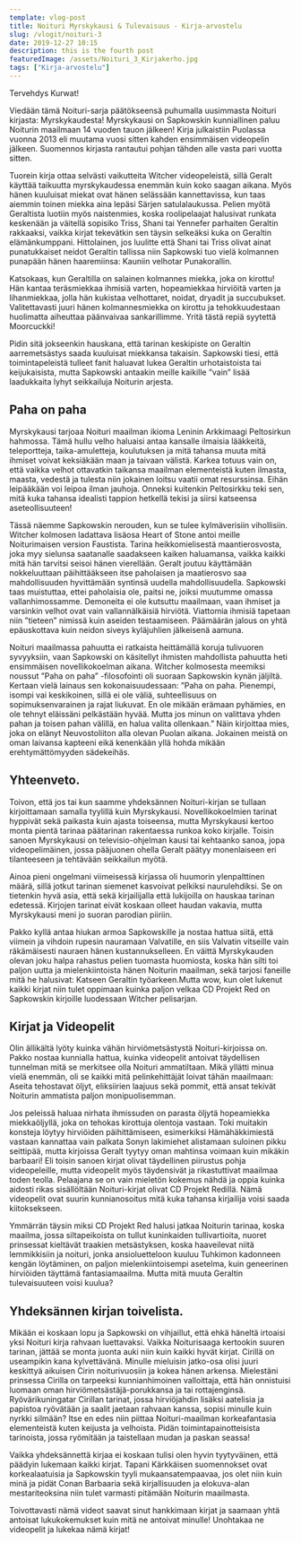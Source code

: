 ```yaml
---
template: vlog-post
title: Noituri Myrskykausi & Tulevaisuus - Kirja-arvostelu
slug: /vlogit/noituri-3
date: 2019-12-27 10:15
description: this is the fourth post
featuredImage: /assets/Noituri_3_Kirjakerho.jpg
tags: ["Kirja-arvostelu"]
---
```

Tervehdys Kurwat! 

Viedään tämä Noituri-sarja päätökseensä puhumalla uusimmasta Noituri kirjasta: Myrskykaudesta!
Myrskykausi on Sapkowskin kunniallinen paluu Noiturin maailmaan 14 vuoden tauon jälkeen! Kirja julkaistiin Puolassa vuonna 2013 eli muutama vuosi sitten kahden ensimmäisen videopelin jälkeen. Suomennos kirjasta rantautui pohjan tähden alle vasta pari vuotta sitten.

Tuorein kirja ottaa selvästi vaikutteita Witcher videopeleistä, sillä Geralt käyttää taikuutta myrskykaudessa enemmän kuin koko saagan aikana. Myös hänen kuuluisat miekat ovat hänen selässään kannettavissa, kun taas aiemmin toinen miekka aina lepäsi Särjen satulalaukussa.
Pelien myötä Geraltista luotiin myös naistenmies, koska roolipelaajat halusivat runkata keskenään ja väitellä sopisiko Triss, Shani tai Yennefer parhaiten Geraltin rakkaaksi, vaikka kirjat tekevätkin sen täysin selkeäksi kuka on Geraltin elämänkumppani. 
Hittolainen, jos luulitte että Shani tai Triss olivat ainat punatukkaiset neidot Geraltin tallissa niin Sapkowski tuo vielä kolmannen punapään hänen haaremiinsa: Kauniin velhotar Punakorallin.

Katsokaas, kun Geraltilla on salainen kolmannes miekka, joka on kirottu! Hän kantaa teräsmiekkaa ihmisiä varten, hopeamiekkaa hirviöitä varten ja lihanmiekkaa, jolla hän kukistaa velhottaret, noidat, dryadit ja succubukset. Valitettavasti juuri hänen kolmannesmiekka on kirottu ja tehokkuudestaan huolimatta aiheuttaa päänvaivaa sankarillimme. Yritä tästä repiä syytettä Moorcuckki!

Pidin sitä jokseenkin hauskana, että tarinan keskipiste on Geraltin aarremetsästys saada kuuluisat miekkansa takaisin. Sapkowski tiesi, että toimintapeleistä tulleet fanit haluavat lukea Geraltin urhotaistoista tai keijukaisista, mutta Sapkowski antaakin meille kaikille ”vain” lisää laadukkaita lyhyt seikkailuja Noiturin arjesta. 
## Paha on paha

Myrskykausi tarjoaa Noituri maailman ikioma Leninin Arkkimaagi Peltosirkun hahmossa.  Tämä hullu velho haluaisi antaa kansalle ilmaisia lääkkeitä, teleportteja, taika-amuletteja, koulutuksen ja mitä tahansa muuta mitä ihmiset voivat keksiäkään maan ja taivaan välistä. 
Karkea totuus vain on, että vaikka velhot ottavatkin taikansa maailman elementeistä kuten ilmasta, maasta, vedestä ja tulesta niin jokainen loitsu vaatii omat resurssinsa. Eihän leipääkään voi leipoa ilman jauhoja. Onneksi kuitenkin Peltosirkku teki sen, mitä kuka tahansa idealisti tappion hetkellä tekisi ja siirsi katseensa aseteollisuuteen!

Tässä näemme Sapkowskin nerouden, kun se tulee kylmäverisiin vihollisiin. Witcher kolmosen ladattava lisäosa Heart of Stone antoi meille Noiturimaisen version Faustista. Tarina heikkomielisestä maantierosvosta, joka myy sielunsa saatanalle saadakseen kaiken haluamansa, vaikka kaikki mitä hän tarvitsi seisoi hänen vierellään. Geralt joutuu käyttämään nokkeluuttaan päihittääkseen itse paholaisen ja maatierosvo saa mahdollisuuden hyvittämään syntinsä uudella mahdollisuudella.
Sapkowski taas muistuttaa, ettei paholaisia ole, paitsi ne, joiksi muutumme omassa vallanhimossamme. Demoneita ei ole kutsuttu maailmaan, vaan ihmiset ja varsinkin velhot ovat vain vallannälkäisiä hirviötä. Viattomia ihmisiä tapetaan niin ”tieteen” nimissä kuin aseiden testaamiseen. Päämäärän jalous on yhtä epäuskottava kuin neidon siveys kyläjuhlien jälkeisenä aamuna.

Noituri maailmassa pahuutta ei ratkaista heittämällä koruja tulivuoren syvyyksiin, vaan Sapkowski on käsitellyt ihmisten mahdollista pahuutta heti ensimmäisen novellikokoelman aikana. Witcher kolmosesta meemiksi noussut ”Paha on paha” -filosofointi oli suoraan Sapkowskin kynän jäljiltä. Kertaan vielä lainaus sen kokonaisuudessaan: ”Paha on paha. Pienempi, isompi vai keskikoinen, sillä ei ole väliä, suhteellisuus on sopimuksenvarainen ja rajat liukuvat. En ole mikään erämaan pyhämies, en ole tehnyt eläissäni pelkästään hyvää. Mutta jos minun on valittava yhden pahan ja toisen pahan välillä, en halua valita ollenkaan.”
Näin kirjoittaa mies, joka on elänyt Neuvostoliiton alla olevan Puolan aikana. Jokainen meistä on oman laivansa kapteeni eikä kenenkään yllä hohda mikään erehtymättömyyden sädekeihäs.

## Yhteenveto.

Toivon, että jos tai kun saamme yhdeksännen Noituri-kirjan se tullaan kirjoittamaan samalla tyylillä kuin Myrskykausi. Novellikokoelmien tarinat hyppivät sekä paikasta kuin ajasta toiseensa, mutta Myrskykausi kertoo monta pientä tarinaa päätarinan rakentaessa runkoa koko kirjalle. 
Toisin sanoen Myrskykausi on televisio-ohjelman kausi tai kehtaanko sanoa, jopa videopelimäinen, jossa pääjuonen ohella Geralt päätyy monenlaiseen eri tilanteeseen ja tehtävään seikkailun myötä.

Ainoa pieni ongelmani viimeisessä kirjassa oli huumorin ylenpalttinen määrä, sillä jotkut tarinan siemenet kasvoivat pelkiksi naurulehdiksi.  Se on tietenkin hyvä asia, että sekä kirjailijalla että lukijoilla on hauskaa tarinan edetessä. Kirjojen tarinat eivät koskaan olleet haudan vakavia, mutta Myrskykausi meni jo suoran parodian piiriin.  

Pakko kyllä antaa hiukan armoa Sapkowskille ja nostaa hattua siitä, että viimein ja vihdoin rupesin nauramaan Valvatille, en siis Valvatin vitseille vain räkämäisesti nauraen hänen kustannukselleen. En väittä Myrskykauden olevan joku halpa rahastus pelien tuomasta huomiosta, koska hän silti toi paljon uutta ja mielenkiintoista hänen Noiturin maailman, sekä tarjosi faneille mitä he halusivat: Katseen Geraltin työarkeen.Mutta wow, kun olet lukenut kaikki kirjat niin tulet oppimaan kuinka paljon velkaa CD Projekt Red on Sapkowskin kirjoille luodessaan Witcher pelisarjan. 

## Kirjat ja Videopelit

Olin ällikältä lyöty kuinka vähän hirviömetsästystä Noituri-kirjoissa on. Pakko nostaa kunnialla hattua, kuinka videopelit antoivat täydellisen tunnelman mitä se merkitsee olla Noituri ammatiltaan. Mikä yllätti minua vielä enemmän, oli se kaikki mitä pelinkehittäjät loivat tähän maailmaan: Aseita tehostavat öljyt, eliksiirien laajuus sekä pommit, että ansat tekivät Noiturin ammatista paljon monipuolisemman.

Jos peleissä haluaa nirhata ihmissuden on parasta öljytä hopeamiekka miekkaöljyllä, joka on tehokas kirottuja olentoja vastaan. Toki muitakin konsteja löytyy hirviöiden päihittämiseen, esimerkiksi Hämähäkkimiestä vastaan kannattaa vain palkata Sonyn lakimiehet alistamaan suloinen pikku seittipää, mutta kirjoissa Geralt tyytyy oman mahtinsa voimaan kuin mikäkin barbaari! Eli toisin sanoen kirjat olivat täydellinen piirustus pohja videopeleille, mutta videopelit myös täydensivät ja rikastuttivat maailmaa toden teolla. Pelaajana se on vain mieletön kokemus nähdä ja oppia kuinka aidosti rikas sisällöltään Noituri-kirjat olivat CD Projekt Redillä. Nämä videopelit ovat suurin kunnianosoitus mitä kuka tahansa kirjailija voisi saada kiitoksekseen.

Ymmärrän täysin miksi CD Projekt Red halusi jatkaa Noiturin tarinaa, koska maailma, jossa siltapeikoista on tullut kuninkaiden tullivartioita, nuoret prinsessat kieltävät traakien metsästyksen, koska haaveilevat niitä lemmikkisiin ja noituri, jonka ansioluetteloon kuuluu Tuhkimon kadonneen kengän löytäminen, on paljon mielenkiintoisempi asetelma, kuin geneerinen hirviöiden täyttämä fantasiamaailma.
Mutta mitä muuta Geraltin tulevaisuuteen voisi kuulua?
## Yhdeksännen kirjan toivelista.

Mikään ei koskaan lopu ja Sapkowski on vihjaillut, että ehkä häneltä irtoaisi yksi Noituri kirja rahvaan luettavaksi. Vaikka Noiturisaaga kertookin suuren tarinan, jättää se monta juonta auki niin kuin kaikki hyvät kirjat. Cirillä on useampikin kana kylvettävänä.
Minulle mieluisin jatko-osa olisi juuri keskittyä aikuisen Cirin noiturivuosiin ja kokea hänen arkensa. Mielestäni prinsessa Cirilla on tarpeeksi kunnianhimoinen valloittaja, että hän onnistuisi luomaan oman hirviömetsästäjä-porukkansa ja tai rottajenginsä. 
Ryövärikuningatar Cirillan tarinat, jossa hirviöjahdin lisäksi aatelisia ja papistoa ryövätään ja saalit jaetaan rahvaan kanssa, sopisi minulle kuin nyrkki silmään? Itse en edes niin piittaa Noituri-maailman korkeafantasia elementeistä kuten keijusta ja velhoista. Pidän toimintapainotteisista tarinoista, jossa ryömitään ja taistellaan mudan ja paskan seassa!

Vaikka yhdeksännettä kirjaa ei koskaan tulisi olen hyvin tyytyväinen, että päädyin lukemaan kaikki kirjat. Tapani Kärkkäisen suomennokset ovat korkealaatuisia ja Sapkowskin tyyli mukaansatempaavaa, jos olet niin kuin minä ja pidät Conan Barbaaria sekä kirjallisuuden ja elokuva-alan mestariteoksina niin tulet varmasti pitämään Noiturin maailmasta.

Toivottavasti nämä videot saavat sinut hankkimaan kirjat ja saamaan yhtä antoisat lukukokemukset kuin mitä ne antoivat minulle! Unohtakaa ne videopelit ja lukekaa nämä kirjat!